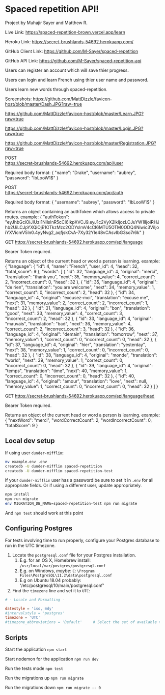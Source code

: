 # Spaced repetition API!

Project by Muhajir Sayer and Matthew R.

Live Link:
https://spaced-repetition-brown.vercel.app/learn

Heroku Link:
https://secret-brushlands-54692.herokuapp.com/

GitHub Client Link:
https://github.com/M-Sayer/spaced-repetition

GitHub API Link:
https://github.com/M-Sayer/spaced-repetition-api

Users can register an account which will save thier progress.

Users can login and learn French using thier user name and password.

Users learn new words through spaced-repetition.

Screenshots:
https://github.com/MattDizzle/favicon-host/blob/master/Dash.JPG?raw=true

https://github.com/MattDizzle/favicon-host/blob/master/Learn.JPG?raw=true

https://github.com/MattDizzle/favicon-host/blob/master/Login.JPG?raw=true

https://github.com/MattDizzle/favicon-host/blob/master/Registration.JPG?raw=true


POST  
https://secret-brushlands-54692.herokuapp.com/api/user


Required body format:
{
    "name": "Drake",
    "username": "aubrey",
    "password": "IbLooW1$"
}

POST  
https://secret-brushlands-54692.herokuapp.com/api/auth


Required body format:
{
    "username": "aubrey",
    "password": "IbLooW1$"
}

Returns an object containing an authToken which allows access to private routes.
example:
{
    "authToken": "eyJhbGciOiJIUzI1NiIsInR5cCI6IkpXVCJ9.eyJ1c2VyX2lkIjozLCJuYW1lIjoiRHJhb2UiLCJpYXQiOjE1OTkzMzc2ODYsImV4cCI6MTU5OTM0ODQ4Niwic3ViIjoiYXVicmV5In0.4yyNvg2_aqfjskCvA-7Xy32YIe48vCAsvIbG3so7r6k"
}

GET 
https://secret-brushlands-54692.herokuapp.com/api/language

Bearer Token required.

Returns an object of the current head or word a person is learning.
example:
{
    "language": {
        "id": 4,
        "name": "French",
        "user_id": 4,
        "head": 32,
        "total_score": 9
    },
    "words": [
        {
            "id": 32,
            "language_id": 4,
            "original": "merci",
            "translation": "thank you",
            "next": 35,
            "memory_value": 4,
            "correct_count": 2,
            "incorrect_count": 0,
            "head": 32
        },
        {
            "id": 35,
            "language_id": 4,
            "original": "de rien",
            "translation": "you are welcome",
            "next": 34,
            "memory_value": 1,
            "correct_count": 0,
            "incorrect_count": 2,
            "head": 32
        },
        {
            "id": 34,
            "language_id": 4,
            "original": "excusez-moi",
            "translation": "excuse me",
            "next": 31,
            "memory_value": 2,
            "correct_count": 2,
            "incorrect_count": 1,
            "head": 32
        },
        {
            "id": 31,
            "language_id": 4,
            "original": "bon",
            "translation": "good",
            "next": 33,
            "memory_value": 4,
            "correct_count": 3,
            "incorrect_count": 2,
            "head": 32
        },
        {
            "id": 33,
            "language_id": 4,
            "original": "mauvais",
            "translation": "bad",
            "next": 36,
            "memory_value": 4,
            "correct_count": 2,
            "incorrect_count": 3,
            "head": 32
        },
        {
            "id": 36,
            "language_id": 4,
            "original": "demain",
            "translation": "tomorrow",
            "next": 37,
            "memory_value": 1,
            "correct_count": 0,
            "incorrect_count": 0,
            "head": 32
        },
        {
            "id": 37,
            "language_id": 4,
            "original": "hier",
            "translation": "yesterday",
            "next": 38,
            "memory_value": 1,
            "correct_count": 0,
            "incorrect_count": 0,
            "head": 32
        },
        {
            "id": 38,
            "language_id": 4,
            "original": "monde",
            "translation": "world",
            "next": 39,
            "memory_value": 1,
            "correct_count": 0,
            "incorrect_count": 0,
            "head": 32
        },
        {
            "id": 39,
            "language_id": 4,
            "original": "temps",
            "translation": "time",
            "next": 40,
            "memory_value": 1,
            "correct_count": 0,
            "incorrect_count": 0,
            "head": 32
        },
        {
            "id": 40,
            "language_id": 4,
            "original": "amour",
            "translation": "love",
            "next": null,
            "memory_value": 1,
            "correct_count": 0,
            "incorrect_count": 0,
            "head": 32
        }
    ]
}


GET 
https://secret-brushlands-54692.herokuapp.com/api/language/head

Bearer Token required.

Returns an object of the current head or word a person is learning.
example:
{
    "nextWord": "merci",
    "wordCorrectCount": 2,
    "wordIncorrectCount": 0,
    "totalScore": 9
}

## Local dev setup

If using user `dunder-mifflin`:

```bash
mv example.env .env
createdb -U dunder-mifflin spaced-repetition
createdb -U dunder-mifflin spaced-repetition-test
```

If your `dunder-mifflin` user has a password be sure to set it in `.env` for all appropriate fields. Or if using a different user, update appropriately.

```bash
npm install
npm run migrate
env MIGRATION_DB_NAME=spaced-repetition-test npm run migrate
```

And `npm test` should work at this point

## Configuring Postgres

For tests involving time to run properly, configure your Postgres database to run in the UTC timezone.

1. Locate the `postgresql.conf` file for your Postgres installation.
   1. E.g. for an OS X, Homebrew install: `/usr/local/var/postgres/postgresql.conf`
   2. E.g. on Windows, _maybe_: `C:\Program Files\PostgreSQL\11.2\data\postgresql.conf`
   3. E.g  on Ubuntu 18.04 probably: '/etc/postgresql/10/main/postgresql.conf'
2. Find the `timezone` line and set it to `UTC`:

```conf
# - Locale and Formatting -

datestyle = 'iso, mdy'
#intervalstyle = 'postgres'
timezone = 'UTC'
#timezone_abbreviations = 'Default'     # Select the set of available time zone
```

## Scripts

Start the application `npm start`

Start nodemon for the application `npm run dev`

Run the tests mode `npm test`

Run the migrations up `npm run migrate`

Run the migrations down `npm run migrate -- 0`
